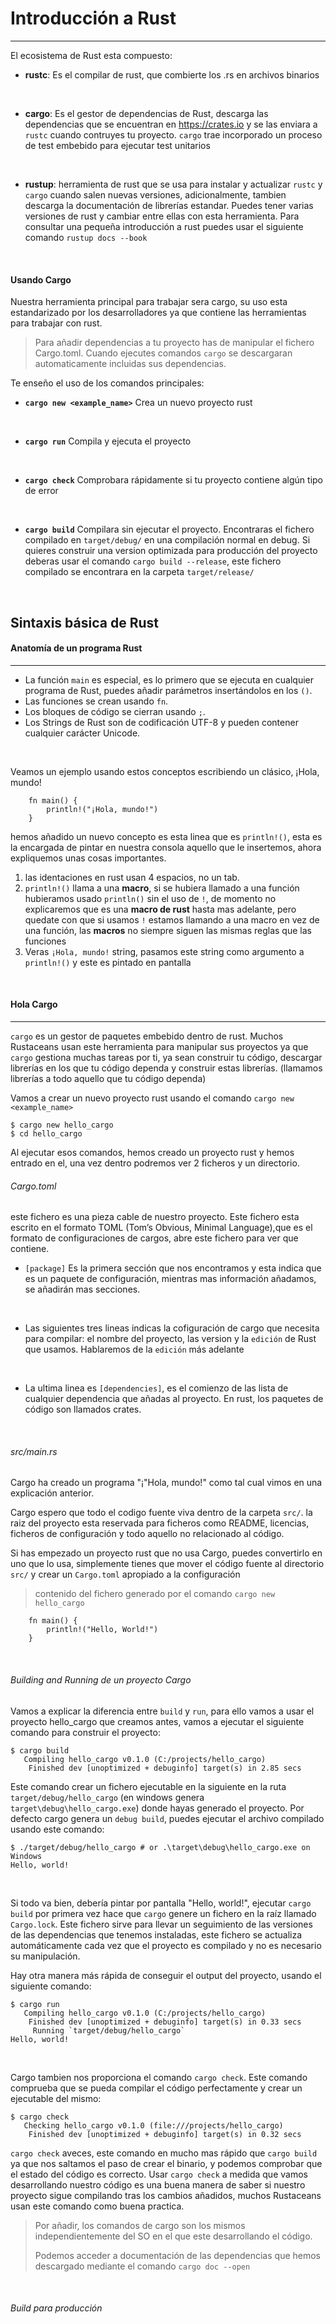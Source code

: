 # Introducción a Rust
----------

El ecosistema de Rust esta compuesto:

- **rustc**: Es el compilar de rust, que combierte los .rs en archivos binarios
<br>

- **cargo**: Es el gestor de dependencias de Rust, descarga las dependencias que se encuentran en <a>https://crates.io</a> y se las enviara a `rustc` cuando contruyes tu proyecto. `cargo` trae incorporado un proceso de test embebido para ejecutar test unitarios
<br>

- **rustup**: herramienta de rust que se usa para instalar y actualizar `rustc` y `cargo` cuando salen nuevas versiones, adicionalmente, tambien descarga la documentación de librerías estandar. Puedes tener varias versiones de rust y cambiar entre ellas con esta herramienta. Para consultar una pequeña introducción a rust puedes usar el siguiente comando `rustup docs --book`
<br>

#### Usando Cargo

Nuestra herramienta principal para trabajar sera cargo, su uso esta estandarizado por los desarrolladores ya que contiene las herramientas para trabajar con rust. 

> Para añadir dependencias a tu proyecto has de manipular el fichero Cargo.toml. Cuando ejecutes comandos `cargo` se descargaran automaticamente incluidas sus dependencias. 

Te enseño el uso de los comandos principales:

- **`cargo new <example_name>`** Crea un nuevo proyecto rust
<br>

- **`cargo run`** Compila y ejecuta el proyecto
<br>

- **`cargo check`** Comprobara rápidamente si tu proyecto contiene algún tipo de error
<br>

- **`cargo build`** Compilara sin ejecutar el proyecto. Encontraras el fichero compilado en `target/debug/` en una compilación normal en debug. Si quieres construir una version optimizada para producción del proyecto deberas usar el comando `cargo build --release`, este fichero compilado se encontrara en la carpeta `target/release/`
<br>



## Sintaxis básica de Rust
 
#### Anatomía de un programa Rust
----------

- La función `main` es especial, es lo primero que se ejecuta en cualquier programa de Rust, puedes añadir parámetros insertándolos en los `()`.
- Las funciones se crean usando `fn`.
- Los bloques de código se cierran usando `;`.
- Los Strings de Rust son de codificación UTF-8 y pueden contener cualquier carácter Unicode.
<br>

Veamos un ejemplo usando estos conceptos escribiendo un clásico, ¡Hola, mundo!

```rust:
    fn main() {
        println!("¡Hola, mundo!")
    }
```

hemos añadido un nuevo concepto es esta linea que es `println!()`, esta es la encargada de pintar en nuestra consola aquello que le insertemos, ahora expliquemos unas cosas importantes.

1. las identaciones en rust usan 4 espacios, no un tab.
2. `println!()` llama a una **macro**, si se hubiera llamado a una función hubieramos usado `println()` sin el uso de `!`, de momento no explicaremos que es una **macro de rust** hasta mas adelante, pero quedate con que si usamos `!` estamos llamando a una macro en vez de una función, las **macros** no siempre siguen las mismas reglas que las funciones
3. Veras `¡Hola, mundo!` string, pasamos este string como argumento a `println!()` y este es pintado en pantalla
<br>

#### Hola Cargo
----------

`cargo` es un gestor de paquetes embebido dentro de rust. Muchos Rustaceans usan este herramienta para manipular sus proyectos ya que `cargo` gestiona muchas tareas por ti, ya sean construir tu código, descargar librerías en los que tu código dependa y construir estas librerías. (llamamos librerías a todo aquello que tu código dependa)

Vamos a crear un nuevo proyecto rust usando el comando `cargo new <example_name>`

```cmd:
$ cargo new hello_cargo
$ cd hello_cargo
```

Al ejecutar esos comandos, hemos creado un proyecto rust y hemos entrado en el, una vez dentro podremos ver 2 ficheros y un directorio.
<br>

###### Cargo.toml
este fichero es una pieza cable de nuestro proyecto. Este fichero esta escrito en el formato TOML (Tom’s Obvious, Minimal Language),que es el formato de configuraciones de cargos, abre este fichero para ver que contiene.

- `[package]` Es la primera sección que nos encontramos y esta indica que es un paquete de configuración, mientras mas información añadamos, se añadirán mas secciones.
<br>

- Las siguientes tres lineas indicas la cofiguración de cargo que necesita para compilar: el nombre del proyecto, las version y la `edición` de Rust que usamos. Hablaremos de la `edición` más adelante
<br>

- La ultima linea es `[dependencies]`, es el comienzo de las lista de cualquier dependencia que añadas al proyecto. En rust, los paquetes de código son llamados crates.
<br>


 
###### src/main.rs
Cargo ha creado un programa "¡"Hola, mundo!" como tal cual vimos en una explicación anterior.

Cargo espero que todo el codigo fuente viva dentro de la carpeta `src/`. la raiz del proyecto esta reservada para ficheros como README, licencias, ficheros de configuración y todo aquello no relacionado al código.

Si has empezado un proyecto rust que no usa Cargo, puedes convertirlo en uno que lo usa, simplemente tienes que mover el código fuente al directorio `src/` y crear un `Cargo.toml` apropiado a la configuración 
<br>

> contenido del fichero generado por el comando `cargo new hello_cargo`

```rust:
    fn main() {
        println!("Hello, World!")
    }
```
<br>

###### Building and Running de un proyecto Cargo

Vamos a explicar la diferencia entre `build` y `run`, para ello vamos a usar el proyecto hello_cargo que creamos antes, vamos a ejecutar el siguiente comando para construir el proyecto:
```cmd:
$ cargo build
   Compiling hello_cargo v0.1.0 (C:/projects/hello_cargo)
    Finished dev [unoptimized + debuginfo] target(s) in 2.85 secs
```

Este comando crear un fichero ejecutable en la siguiente en la ruta `target/debug/hello_cargo` (en windows genera `target\debug\hello_cargo.exe`) donde hayas generado el proyecto. Por defecto cargo genera un `debug build`, puedes ejecutar el archivo compilado usando este comando:

```cmd:
$ ./target/debug/hello_cargo # or .\target\debug\hello_cargo.exe on Windows
Hello, world!
```
<br>

Si todo va bien, debería pintar por pantalla "Hello, world!", ejecutar `cargo build` por primera vez hace que `cargo` genere un fichero en la raíz llamado `Cargo.lock`. Este fichero sirve para llevar un seguimiento de las versiones de las dependencias que tenemos instaladas, este fichero se actualiza automáticamente cada vez que el proyecto es compilado y no es necesario su manipulación. 

Hay otra manera más rápida de conseguir el output del proyecto, usando el siguiente comando:

```cmd:
$ cargo run
   Compiling hello_cargo v0.1.0 (C:/projects/hello_cargo)
    Finished dev [unoptimized + debuginfo] target(s) in 0.33 secs
     Running `target/debug/hello_cargo`
Hello, world!
```
<br>

Cargo tambien nos proporciona el comando `cargo check`. Este comando comprueba que se pueda compilar el código perfectamente y crear un ejecutable del mismo:

```cmd:
$ cargo check
   Checking hello_cargo v0.1.0 (file:///projects/hello_cargo)
    Finished dev [unoptimized + debuginfo] target(s) in 0.32 secs
```

`cargo check` aveces, este comando en mucho mas rápido que `cargo build` ya que nos saltamos el paso de crear el binario, y podemos comprobar que el estado del código es correcto. Usar `cargo check` a medida que vamos desarrollando nuestro código es una buena manera de saber si nuestro proyecto sigue compilando tras los cambios añadidos, muchos Rustaceans usan este comando como buena practica.

> Por añadir, los comandos de cargo son los mismos independientemente del SO en el que este desarrollando el código.
>
> Podemos acceder a documentación de las dependencias que hemos descargado mediante el comando `cargo doc --open`

<br>

###### Build para producción